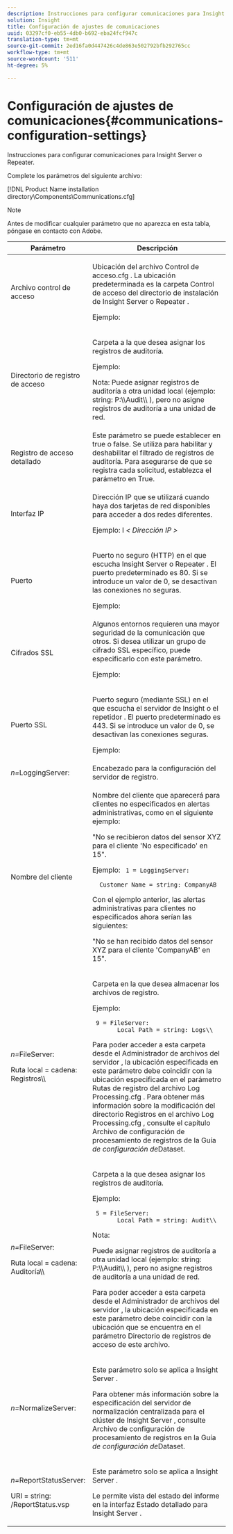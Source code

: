 ```yaml
---
description: Instrucciones para configurar comunicaciones para Insight Server o Repeater.
solution: Insight
title: Configuración de ajustes de comunicaciones
uuid: 03297cf0-eb55-4db0-b692-eba24fcf947c
translation-type: tm+mt
source-git-commit: 2ed16fa0d447426c4de863e502792bfb292765cc
workflow-type: tm+mt
source-wordcount: '511'
ht-degree: 5%

---
```



# Configuración de ajustes de comunicaciones{#communications-configuration-settings}

Instrucciones para configurar comunicaciones para Insight Server o Repeater.

Complete los parámetros del siguiente archivo:

[!DNL Product Name installation directory\Components\Communications.cfg]

>[!NOTE]
>
>Antes de modificar cualquier parámetro que no aparezca en esta tabla, póngase en contacto con Adobe.

<table id="table_C87F1150E53548F484A8C0CFE91F1079"> 
 <thead> 
  <tr> 
   <th colname="col1" class="entry"> Parámetro </th> 
   <th colname="col2" class="entry"> Descripción </th> 
  </tr> 
 </thead>
 <tbody> 
  <tr> 
   <td colname="col1"> Archivo control de acceso </td> 
   <td colname="col2"> <p>Ubicación del <span class="filepath"> archivo Control de acceso.cfg </span> . La ubicación predeterminada es la <span class="filepath"> carpeta Control de acceso </span> del directorio de instalación de <span class="keyword"> Insight Server </span> o <span class="wintitle"> Repeater </span> . </p> <p>Ejemplo: <filepath></filepath> </p> </td> 
  </tr> 
  <tr> 
   <td colname="col1"> Directorio de registro de acceso </td> 
   <td colname="col2"> <p>Carpeta a la que desea asignar los registros de auditoría. </p> <p>Ejemplo: <filepath></filepath> </p> <p> <p>Nota:  Puede asignar registros de auditoría a otra unidad local (ejemplo: <span class="filepath"> string: P:\\Audit\\ </span>), pero no asigne registros de auditoría a una unidad de red. </p> </p> </td> 
  </tr> 
  <tr> 
   <td colname="col1"> Registro de acceso detallado </td> 
   <td colname="col2"> Este parámetro se puede establecer en true o false. Se utiliza para habilitar y deshabilitar el filtrado de registros de auditoría. Para asegurarse de que se registra cada solicitud, establezca el parámetro en True. </td> 
  </tr> 
  <tr> 
   <td colname="col1"> Interfaz IP </td> 
   <td colname="col2"> <p>Dirección IP que se utilizará cuando haya dos tarjetas de red disponibles para acceder a dos redes diferentes. </p> <p>Ejemplo: I <filepath></filepath><i>&lt; <span class="filepath"> Dirección IP </span>&gt;</i> </p> </td> 
  </tr> 
  <tr> 
   <td colname="col1"> Puerto </td> 
   <td colname="col2"> <p>Puerto no seguro (HTTP) en el que escucha <span class="keyword"> Insight Server </span> o <span class="wintitle"> Repeater </span> . El puerto predeterminado es 80. Si se introduce un valor de 0, se desactivan las conexiones no seguras. </p> <p>Ejemplo: <filepath></filepath> </p> </td> 
  </tr> 
  <tr> 
   <td colname="col1"> Cifrados SSL </td> 
   <td colname="col2"> Algunos entornos requieren una mayor seguridad de la comunicación que otros. Si desea utilizar un grupo de cifrado SSL específico, puede especificarlo con este parámetro. <p>Ejemplo: <filepath></filepath> </p> </td> 
  </tr> 
  <tr> 
   <td colname="col1"> Puerto SSL </td> 
   <td colname="col2"> <p>Puerto seguro (mediante SSL) en el que escucha el servidor de <span class="keyword"> Insight </span> o el <span class="wintitle"> repetidor </span> . El puerto predeterminado es 443. Si se introduce un valor de 0, se desactivan las conexiones seguras. </p> <p>Ejemplo: <span class="filepath"></span> </p> <filepath></filepath> </td> 
  </tr> 
  <tr> 
   <td colname="col1"> <i>n=</i>LoggingServer: </td> 
   <td colname="col2"> Encabezado para la configuración del servidor de registro. </td> 
  </tr> 
  <tr> 
   <td colname="col1"> Nombre del cliente </td> 
   <td colname="col2"> <p>Nombre del cliente que aparecerá para clientes no especificados en alertas administrativas, como en el siguiente ejemplo: </p> <p>"No se recibieron datos del sensor XYZ para el cliente 'No especificado' en 15". </p> <p>Ejemplo: <code> 1&nbsp;=&nbsp;LoggingServer:&nbsp; 
      &nbsp;&nbsp;Customer&nbsp;Name&nbsp;=&nbsp;string:&nbsp;CompanyAB </code> </p> <p>Con el ejemplo anterior, las alertas administrativas para clientes no especificados ahora serían las siguientes: </p> <p>"No se han recibido datos del sensor XYZ para el cliente 'CompanyAB' en 15". </p> </td> 
  </tr> 
  <tr> 
   <td colname="col1"> <p> <i>n=</i>FileServer: </p> <p> Ruta local = cadena: Registros\\ </p> </td> 
   <td colname="col2"> <p>Carpeta en la que desea almacenar los archivos de registro. </p> <p>Ejemplo: </p> <code> 9&nbsp;=&nbsp;FileServer:&nbsp; 
     &nbsp;&nbsp;Local&nbsp;Path&nbsp;=&nbsp;string:&nbsp;Logs\\ </code> <p>Para poder acceder a esta carpeta desde el Administrador de archivos del <span class="wintitle"> servidor </span>, la ubicación especificada en este parámetro debe coincidir con la ubicación especificada en el parámetro Rutas de registro del <span class="filepath"> archivo Log Processing.cfg </span> . Para obtener más información sobre la modificación del directorio Registros en el archivo <span class="filepath"> Log Processing.cfg </span> , consulte el capítulo Archivo de configuración de procesamiento de registros de la Guía <i>de configuración de</i>Dataset. </p> </td> 
  </tr> 
  <tr> 
   <td colname="col1"> <p> <i>n=</i>FileServer: </p> <p> Ruta local = cadena: Auditoría\\ </p> </td> 
   <td colname="col2"> <p>Carpeta a la que desea asignar los registros de auditoría. </p> <p>Ejemplo: </p> <code> 5&nbsp;=&nbsp;FileServer:&nbsp; 
     &nbsp;&nbsp;Local&nbsp;Path&nbsp;=&nbsp;string:&nbsp;Audit\\ </code> <p>Nota:  <p>Puede asignar registros de auditoría a otra unidad local (ejemplo: <span class="filepath"> string: P:\\Audit\\ </span>), pero no asigne registros de auditoría a una unidad de red. </p> <p>Para poder acceder a esta carpeta desde el Administrador de archivos del <span class="wintitle"> servidor </span>, la ubicación especificada en este parámetro debe coincidir con la ubicación que se encuentra en el parámetro Directorio de registros de acceso de este archivo. </p> </p> </td> 
  </tr> 
  <tr> 
   <td colname="col1"> <i>n=</i>NormalizeServer: </td> 
   <td colname="col2"> <p>Este parámetro solo se aplica a <span class="keyword"> Insight Server </span>. </p> <p>Para obtener más información sobre la especificación del servidor de normalización centralizada para el clúster de <span class="keyword"> Insight Server </span> , consulte Archivo de configuración de procesamiento de registros en la Guía <i>de configuración de</i>Dataset. </p> </td> 
  </tr> 
  <tr> 
   <td colname="col1"> <p> <i>n=</i>ReportStatusServer: </p> <p> URI = string: /ReportStatus.vsp </p> </td> 
   <td colname="col2"> <p>Este parámetro solo se aplica a <span class="keyword"> Insight Server </span>. </p> <p>Le permite vista del <span class="keyword"> estado del </span> informe en la interfaz Estado detallado para <span class="keyword"> Insight Server </span>. </p> </td> 
  </tr> 
 </tbody> 
</table>
